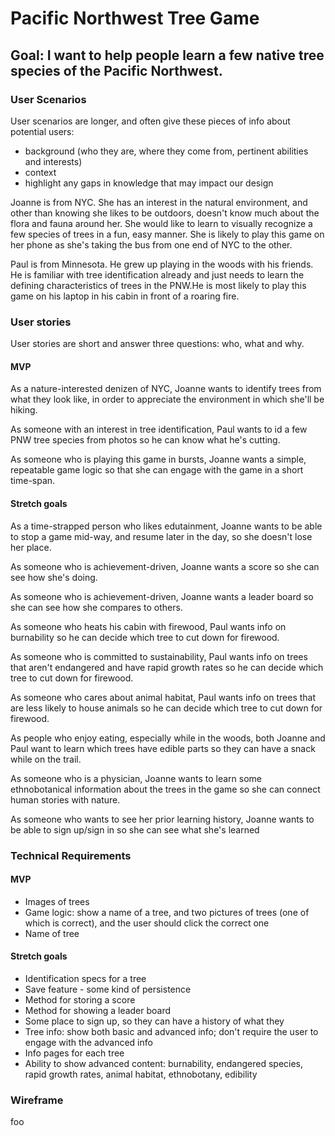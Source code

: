 # Pacific Northwest Tree Game

## Goal: I want to help people learn a few native tree species of the Pacific Northwest.

### User Scenarios
User scenarios are longer, and often give these pieces of info about potential users:
- background (who they are, where they come from, pertinent abilities and interests)
- context
- highlight any gaps in knowledge that may impact our design

Joanne is from NYC. She has an interest in the natural environment, and other than knowing she likes to be outdoors, doesn't know much about the flora and fauna around her. She would like to learn to visually recognize a few species of trees in a fun, easy manner. She is likely to play this game on her phone as she's taking the bus from one end of NYC to the other.

Paul is from Minnesota. He grew up playing in the woods with his friends. He is familiar with tree identification already and just needs to learn the defining characteristics of trees in the PNW.He is most likely to play this game on his laptop in his cabin in front of a roaring fire.   


### User stories
User stories are short and answer three questions: who, what and why.


#### MVP
As a nature-interested denizen of NYC, Joanne wants to identify trees from what they look like, in order to appreciate the environment in which she'll be hiking.

As someone with an interest in tree identification, Paul wants to id a few PNW tree species from photos so he can know what he's cutting.

As someone who is playing this game in bursts, Joanne wants a simple, repeatable game logic so that she can engage with the game in a short time-span.


#### Stretch goals
As a time-strapped person who likes edutainment, Joanne wants to be able to stop a game mid-way, and resume later in the day, so she doesn't lose her place.

As someone who is achievement-driven, Joanne wants a score so she can see how she's doing.

As someone who is achievement-driven, Joanne wants a leader board so she can see how she compares to others.

As someone who heats his cabin with firewood, Paul wants info on burnability so he can decide which tree to cut down for firewood.

As someone who is committed to sustainability, Paul wants info on trees that aren't endangered and have rapid growth rates so he can decide which tree to cut down for firewood.

As someone who cares about animal habitat, Paul wants info on trees that are less likely to house animals so he can decide which tree to cut down for firewood.

As people who enjoy eating, especially while in the woods, both Joanne and Paul want to learn which trees have edible parts so they can have a snack while on the trail.

As someone who is a physician, Joanne wants to learn some ethnobotanical information about the trees in the game so she can connect human stories with nature.

As someone who wants to see her prior learning history, Joanne wants to be able to sign up/sign in so she can see what she's learned

### Technical Requirements

#### MVP
- Images of trees
- Game logic: show a name of a tree, and two pictures of trees (one of which is correct), and the user should click the correct one
- Name of tree

#### Stretch goals
- Identification specs for a tree
- Save feature - some kind of persistence
- Method for storing a score
- Method for showing a leader board
- Some place to sign up, so they can have a history of what they
- Tree info: show both basic and advanced info; don't require the user to engage with the advanced info
- Info pages for each tree
- Ability to show advanced content: burnability, endangered species, rapid growth rates, animal habitat, ethnobotany, edibility


### Wireframe










foo
